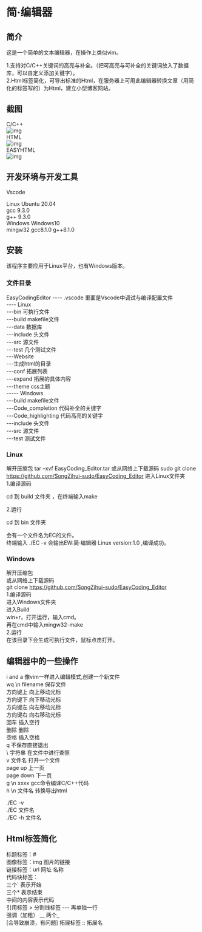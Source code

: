 # 简·编辑器 
## 简介  
这是一个简单的文本编辑器，在操作上类似vim。    

1.支持对C/C++关键词的高亮与补全。（把可高亮与可补全的关键词放入了数据库，可以自定义添加关键字）。  
2.Html标签简化，可导出标准的Html，在服务器上可用此编辑器转换文章（用简化的标签写的）为Html，建立小型博客网站。

## 截图
C/C++   
![img](https://raw.fastgit.org/SongZihui-sudo/EasyCoding_Editor/Windows/%E6%88%AA%E5%9B%BE/Screenshot%202022-02-12%20204140.png)  
HTML   
![img](https://raw.fastgit.org/SongZihui-sudo/EasyCoding_Editor/Windows/%E6%88%AA%E5%9B%BE/Screenshot%202022-02-12%20204050.png)    
EASYHTML   
![img](https://raw.fastgit.org/SongZihui-sudo/EasyCoding_Editor/Windows/%E6%88%AA%E5%9B%BE/Screenshot%202022-02-12%20204630.png)
## 开发环境与开发工具
Vscode

Linux 
	Ubuntu 20.04  
	gcc 9.3.0  
	g++ 9.3.0  
Windows 
	Windows10  
	mingw32 gcc8.1.0 g++8.1.0  
   
## 安装 

该程序主要应用于Linux平台，也有Windows版本。

### 文件目录
EasyCodingEditor 
	             ---- .vscode 里面是Vscode中调试与编译配置文件  
	             ---- Linux   
                            ---bin 可执行文件  
                            ---build makefile文件  
                            ---data 数据库  
                            ---include 头文件  
                            ---src 源文件  
                            ---test 几个测试文件  
                            ---Website   
                                ---生成html的目录  
                                ---conf 拓展列表  
                                ---expand 拓展的具体内容  
                                ---theme css主题  
	             ----- Windows   
                            ---build makefile文件  
                            ---Code_completion 代码补全的关键字  
                            ---Code_highlighting 代码高亮的关键字  
                            ---include 头文件  
                            ---src 源文件  
                            ---test 测试文件  
### Linux  

解开压缩包
tar –xvf EasyCoding_Editor.tar
或从网络上下载源码 sudo git clone https://github.com/SongZihui-sudo/EasyCoding_Editor
进入Linux文件夹  
1.编译源码  

cd 到 build 文件夹 ，在终端输入make  

2.运行  

cd 到 bin 文件夹  

会有一个文件名为EC的文件。  
终端输入 ./EC -v 会输出EW:简·编辑器 Linux version:1.0 ,编译成功。  

### Windows    

解开压缩包  
或从网络上下载源码  
git clone https://github.com/SongZihui-sudo/EasyCoding_Editor  
1.编译源码  
    进入Windows文件夹  
    进入Build   
    win+r，打开运行，输入cmd。  
    再在cmd中输入mingw32-make  
2.运行   
在该目录下会生成可执行文件，鼠标点击打开。  

## 编辑器中的一些操作
i and a 像vim一样进入编辑模式,创建一个新文件  
wq \n filename 保存文件  
方向键上 向上移动光标  
方向键下 向下移动光标  
方向键左 向左移动光标  
方向键右 向右移动光标  
回车 插入空行  
删除 删除  
空格 插入空格  
q 不保存直接退出  
\ 字符串 在文件中进行查照  
v 文件名 打开一个文件  
page up 上一页    
page down 下一页  
g \n xxxx gcc命令编译C/C++代码  
h \n 文件名 转换导出html  

./EC -v    
./EC 文件名  
./EC -h 文件名  


## Html标签简化
标题标签：#  
图像标签：img 图片的链接  
链接标签：url 网址 名称  
代码块标签：  
三个` 表示开始  
三个* 表示结束  
中间的内容表示代码  
引用标签 > 
分割线标签 --- 再单独一行  
强调（加粗） __ 两个_  
[会导致崩溃，有问题] 拓展标签 :: 拓展名  